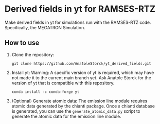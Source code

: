 # Derived fields in yt for RAMSES-RTZ

Make derived fields in yt for simulations run with the RAMSES-RTZ code. Specifically, the MEGATRON Simulation.

## How to use

1. Clone the repository:

   ```shell
   git clone https://github.com/AnatoleStorck/yt_derived_fields.git
   ```

2. Install yt:
   Warning: A specific version of yt is required, which may have not made it to the current main branch yet. Ask Anatole Storck for the version of yt that is compatible with this repository.

   ```shell
   conda install -c conda-forge yt
   ```

3. (Optional) Generate atomic data:
    The emission line module requires atomic data generated by the chianti package. Once a chianti database is generated, you can use the `generate_atomic_data.py` script to generate the atomic data for the emission line module.
